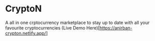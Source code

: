 # CryptoN
A all in one crptocurrency marketplace to stay up to date with all your favourite cryptocurrencies
(Live Demo Here)[https://anirban-crypton.netlify.app/]
